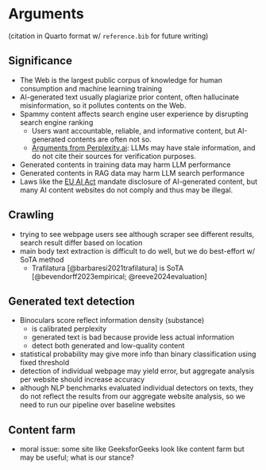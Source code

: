 # Arguments

(citation in Quarto format w/ `reference.bib` for future writing)

## Significance

- The Web is the largest public corpus of knowledge for human consumption and
    machine learning training
- AI-generated text usually plagiarize prior content,
    often hallucinate misinformation, so it pollutes contents on the Web.
- Spammy content affects search engine user experience by
    disrupting search engine ranking
    - Users want accountable, reliable, and informative content, but
        AI-generated contents are often not so.
    - [Arguments from
        Perplexity.ai](https://www.perplexity.ai/hub/faq/how-does-perplexity-work):
        LLMs may have stale information, and do not cite their sources for
        verification purposes.
- Generated contents in training data may harm LLM performance
- Generated contents in RAG data may harm LLM search performance
- Laws like the [EU AI
    Act](https://www.europarl.europa.eu/topics/en/article/20230601STO93804/eu-ai-act-first-regulation-on-artificial-intelligence)
    mandate disclosure of AI-generated content, but
    many AI content websites do not comply and thus may be illegal.

## Crawling

- trying to see webpage users see although scraper see different results,
    search result differ based on location
- main body text extraction is difficult to do well, but
    we do best-effort w/ SoTA method
    - Trafilatura [@barbaresi2021trafilatura]
        is SoTA [@bevendorff2023empirical; @reeve2024evaluation]

## Generated text detection

- Binoculars score reflect information density (substance)
    - is calibrated perplexity
    - generated text is bad because provide less actual information
    - detect both generated and low-quality content
- statistical probability may give more info than
    binary classification using fixed threshold
- detection of individual webpage may yield error, but
    aggregate analysis per website should increase accuracy
- although NLP benchmarks evaluated individual detectors on texts,
    they do not reflect the results from our aggregate website analysis, so
    we need to run our pipeline over baseline websites

## Content farm

- moral issue: some site like GeeksforGeeks look like content farm but
    may be useful; what is our stance?
